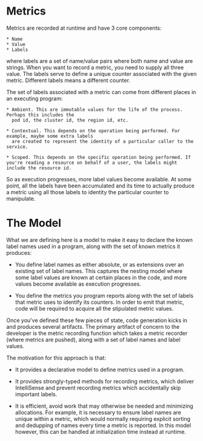 ﻿# Metrics

Metrics are recorded at runtime and have 3 core components:

    * Name
    * Value
    * Labels

where labels are a set of name/value pairs where both name and value are strings.
When you want to record a metric, you need to supply all three value. The labels serve
to define a unique counter associated with the given metric. Different labels means 
a different counter.

The set of labels associated with a metric can come from different places in an executing
program:

    * Ambient. This are immutable values for the life of the process. Perhaps this includes the 
      pod id, the cluster id, the region id, etc.

    * Contextual. This depends on the operation being performed. For example, maybe some extra labels
      are created to represent the identity of a particular caller to the service.

    * Scoped. This depends on the specific operation being performed. If you're reading a resource on behalf of a user, the labels might include the resource id.

So as execution progresses, more label values become available. At some point, all the labels have been accumulated and its time to actually produce a metric
using all those labels to identity the particular counter to manipulate.

# The Model

What we are defining here is a model to make it easy to declare the known label names used in a program, along with the set of known metrics it
produces:

* You define label names as either absolute, or as extensions over an existing set of label names. This captures the nesting model where some label values are
known at certain places in the code, and more values become available as execution progresses.

* You define the metrics you program reports along with the set of labels that metric uses to identify its counters. In order to emit that metric, code will
be required to acquire all the stipulated metric values.

Once you've defined these few pieces of state, code generation kicks in and produces several artifacts. The primary artifact of concern to the 
developer is the metric recording function which takes a metric recorder (where metrics are pushed), along with a set of label names and label values.

The motivation for this approach is that:

* It provides a declarative model to define metrics used in a program.

* It provides strongly-typed methods for recording metrics, which deliver IntelliSense and prevent recording metrics 
which accidentally skip important labels.

* It is efficient, avoid work that may otherwise be needed and minimizing allocations. For example, it is necessary to
ensure label names are unique within a metric, which would normally requiring explicit sorting and dedupping of names
every time a metric is reported. In this model however, this can be handled at initialization time instead at runtime.
 